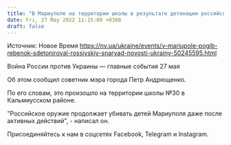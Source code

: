 ```yaml
---
title: "В Мариуполе на территории школы в результате детонации российского снаряда Град погиб ребенок — советник мэра"
date: Fri, 27 May 2022 11:15:00 +0300
draft: false
---
```

Источник: Новое Время https://nv.ua/ukraine/events/v-mariupole-pogib-rebenok-sdetoniroval-rossiyskiy-snaryad-novosti-ukrainy-50245595.html


Война России против Украины — главные события 27 мая

Об этом сообщил советник мэра города Петр Андрющенко.

По его словам, это произошло на территории школы №30 в Кальмиусском районе.

"Российское оружие продолжает убивать детей Мариуполя даже после активных действий", - написал он.

Присоединяйтесь к нам в соцсетях Facebook, Telegram и Instagram.

